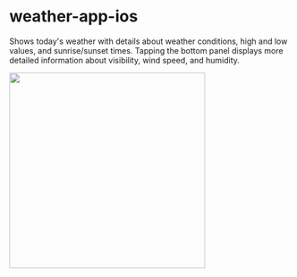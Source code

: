 # weather-app-ios
Shows today's weather with details about weather conditions, high and low values, and sunrise/sunset times. Tapping the bottom panel displays more detailed information about visibility, wind speed, and humidity.


<img src="https://user-images.githubusercontent.com/18509484/196024121-7e7df487-1c77-4104-a8b8-33ae7258f60e.png" width="350">
